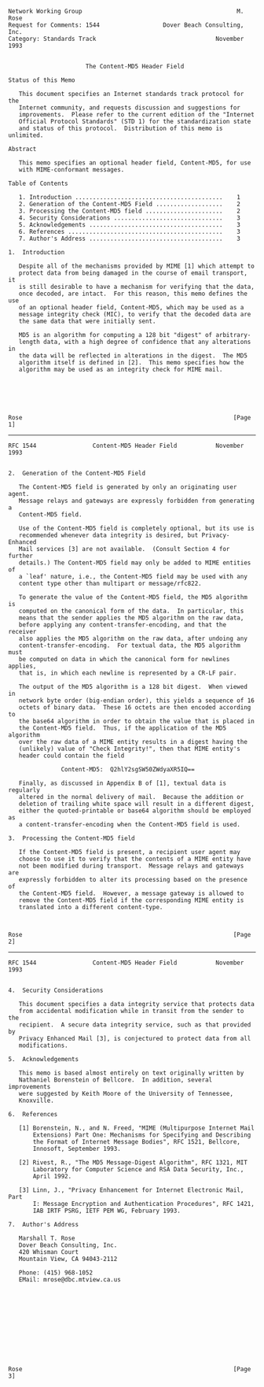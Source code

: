     Network Working Group                                            M. Rose
    Request for Comments: 1544                  Dover Beach Consulting, Inc.
    Category: Standards Track                                  November 1993


                          The Content-MD5 Header Field

    Status of this Memo

       This document specifies an Internet standards track protocol for the
       Internet community, and requests discussion and suggestions for
       improvements.  Please refer to the current edition of the "Internet
       Official Protocol Standards" (STD 1) for the standardization state
       and status of this protocol.  Distribution of this memo is unlimited.

    Abstract

       This memo specifies an optional header field, Content-MD5, for use
       with MIME-conformant messages.

    Table of Contents

       1. Introduction ..........................................    1
       2. Generation of the Content-MD5 Field ...................    2
       3. Processing the Content-MD5 field ......................    2
       4. Security Considerations ...............................    3
       5. Acknowledgements ......................................    3
       6. References ............................................    3
       7. Author's Address ......................................    3

    1.  Introduction

       Despite all of the mechanisms provided by MIME [1] which attempt to
       protect data from being damaged in the course of email transport, it
       is still desirable to have a mechanism for verifying that the data,
       once decoded, are intact.  For this reason, this memo defines the use
       of an optional header field, Content-MD5, which may be used as a
       message integrity check (MIC), to verify that the decoded data are
       the same data that were initially sent.

       MD5 is an algorithm for computing a 128 bit "digest" of arbitrary-
       length data, with a high degree of confidence that any alterations in
       the data will be reflected in alterations in the digest.  The MD5
       algorithm itself is defined in [2].  This memo specifies how the
       algorithm may be used as an integrity check for MIME mail.






    Rose                                                            [Page 1]

------------------------------------------------------------------------

``` newpage
RFC 1544                Content-MD5 Header Field           November 1993


2.  Generation of the Content-MD5 Field

   The Content-MD5 field is generated by only an originating user agent.
   Message relays and gateways are expressly forbidden from generating a
   Content-MD5 field.

   Use of the Content-MD5 field is completely optional, but its use is
   recommended whenever data integrity is desired, but Privacy-Enhanced
   Mail services [3] are not available.  (Consult Section 4 for further
   details.) The Content-MD5 field may only be added to MIME entities of
   a `leaf' nature, i.e., the Content-MD5 field may be used with any
   content type other than multipart or message/rfc822.

   To generate the value of the Content-MD5 field, the MD5 algorithm is
   computed on the canonical form of the data.  In particular, this
   means that the sender applies the MD5 algorithm on the raw data,
   before applying any content-transfer-encoding, and that the receiver
   also applies the MD5 algorithm on the raw data, after undoing any
   content-transfer-encoding.  For textual data, the MD5 algorithm must
   be computed on data in which the canonical form for newlines applies,
   that is, in which each newline is represented by a CR-LF pair.

   The output of the MD5 algorithm is a 128 bit digest.  When viewed in
   network byte order (big-endian order), this yields a sequence of 16
   octets of binary data.  These 16 octets are then encoded according to
   the base64 algorithm in order to obtain the value that is placed in
   the Content-MD5 field.  Thus, if the application of the MD5 algorithm
   over the raw data of a MIME entity results in a digest having the
   (unlikely) value of "Check Integrity!", then that MIME entity's
   header could contain the field

               Content-MD5:  Q2hlY2sgSW50ZWdyaXR5IQ==

   Finally, as discussed in Appendix B of [1], textual data is regularly
   altered in the normal delivery of mail.  Because the addition or
   deletion of trailing white space will result in a different digest,
   either the quoted-printable or base64 algorithm should be employed as
   a content-transfer-encoding when the Content-MD5 field is used.

3.  Processing the Content-MD5 field

   If the Content-MD5 field is present, a recipient user agent may
   choose to use it to verify that the contents of a MIME entity have
   not been modified during transport.  Message relays and gateways are
   expressly forbidden to alter its processing based on the presence of
   the Content-MD5 field.  However, a message gateway is allowed to
   remove the Content-MD5 field if the corresponding MIME entity is
   translated into a different content-type.



Rose                                                            [Page 2]
```

------------------------------------------------------------------------

``` newpage
RFC 1544                Content-MD5 Header Field           November 1993


4.  Security Considerations

   This document specifies a data integrity service that protects data
   from accidental modification while in transit from the sender to the
   recipient.  A secure data integrity service, such as that provided by
   Privacy Enhanced Mail [3], is conjectured to protect data from all
   modifications.

5.  Acknowledgements

   This memo is based almost entirely on text originally written by
   Nathaniel Borenstein of Bellcore.  In addition, several improvements
   were suggested by Keith Moore of the University of Tennessee,
   Knoxville.

6.  References

   [1] Borenstein, N., and N. Freed, "MIME (Multipurpose Internet Mail
       Extensions) Part One: Mechanisms for Specifying and Describing
       the Format of Internet Message Bodies", RFC 1521, Bellcore,
       Innosoft, September 1993.

   [2] Rivest, R., "The MD5 Message-Digest Algorithm", RFC 1321, MIT
       Laboratory for Computer Science and RSA Data Security, Inc.,
       April 1992.

   [3] Linn, J., "Privacy Enhancement for Internet Electronic Mail, Part
       I: Message Encryption and Authentication Procedures", RFC 1421,
       IAB IRTF PSRG, IETF PEM WG, February 1993.

7.  Author's Address

   Marshall T. Rose
   Dover Beach Consulting, Inc.
   420 Whisman Court
   Mountain View, CA 94043-2112

   Phone: (415) 968-1052
   EMail: mrose@dbc.mtview.ca.us












Rose                                                            [Page 3]
```
